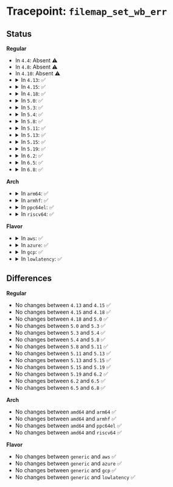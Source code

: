 # Tracepoint: <code>filemap_set_wb_err</code>

## Status
<b>Regular</b>
<ul>
<li>
In <code>4.4</code>: Absent ⚠️
</li>
<li>
In <code>4.8</code>: Absent ⚠️
</li>
<li>
In <code>4.10</code>: Absent ⚠️
</li>
<li>
<details>
<summary>In <code>4.13</code>: ✅</summary>

Event:

```c
struct trace_event_raw_filemap_set_wb_err {
    struct trace_entry ent;
    long unsigned int i_ino;
    dev_t s_dev;
    errseq_t errseq;
    char __data[0];
};
```
Function:

```c
void trace_event_raw_event_filemap_set_wb_err(void *__data, struct address_space *mapping, errseq_t eseq);
```
</details>
</li>
<li>
<details>
<summary>In <code>4.15</code>: ✅</summary>

Event:

```c
struct trace_event_raw_filemap_set_wb_err {
    struct trace_entry ent;
    long unsigned int i_ino;
    dev_t s_dev;
    errseq_t errseq;
    char __data[0];
};
```
Function:

```c
void trace_event_raw_event_filemap_set_wb_err(void *__data, struct address_space *mapping, errseq_t eseq);
```
</details>
</li>
<li>
<details>
<summary>In <code>4.18</code>: ✅</summary>

Event:

```c
struct trace_event_raw_filemap_set_wb_err {
    struct trace_entry ent;
    long unsigned int i_ino;
    dev_t s_dev;
    errseq_t errseq;
    char __data[0];
};
```
Function:

```c
void trace_event_raw_event_filemap_set_wb_err(void *__data, struct address_space *mapping, errseq_t eseq);
```
</details>
</li>
<li>
<details>
<summary>In <code>5.0</code>: ✅</summary>

Event:

```c
struct trace_event_raw_filemap_set_wb_err {
    struct trace_entry ent;
    long unsigned int i_ino;
    dev_t s_dev;
    errseq_t errseq;
    char __data[0];
};
```
Function:

```c
void trace_event_raw_event_filemap_set_wb_err(void *__data, struct address_space *mapping, errseq_t eseq);
```
</details>
</li>
<li>
<details>
<summary>In <code>5.3</code>: ✅</summary>

Event:

```c
struct trace_event_raw_filemap_set_wb_err {
    struct trace_entry ent;
    long unsigned int i_ino;
    dev_t s_dev;
    errseq_t errseq;
    char __data[0];
};
```
Function:

```c
void trace_event_raw_event_filemap_set_wb_err(void *__data, struct address_space *mapping, errseq_t eseq);
```
</details>
</li>
<li>
<details>
<summary>In <code>5.4</code>: ✅</summary>

Event:

```c
struct trace_event_raw_filemap_set_wb_err {
    struct trace_entry ent;
    long unsigned int i_ino;
    dev_t s_dev;
    errseq_t errseq;
    char __data[0];
};
```
Function:

```c
void trace_event_raw_event_filemap_set_wb_err(void *__data, struct address_space *mapping, errseq_t eseq);
```
</details>
</li>
<li>
<details>
<summary>In <code>5.8</code>: ✅</summary>

Event:

```c
struct trace_event_raw_filemap_set_wb_err {
    struct trace_entry ent;
    long unsigned int i_ino;
    dev_t s_dev;
    errseq_t errseq;
    char __data[0];
};
```
Function:

```c
void trace_event_raw_event_filemap_set_wb_err(void *__data, struct address_space *mapping, errseq_t eseq);
```
</details>
</li>
<li>
<details>
<summary>In <code>5.11</code>: ✅</summary>

Event:

```c
struct trace_event_raw_filemap_set_wb_err {
    struct trace_entry ent;
    long unsigned int i_ino;
    dev_t s_dev;
    errseq_t errseq;
    char __data[0];
};
```
Function:

```c
void trace_event_raw_event_filemap_set_wb_err(void *__data, struct address_space *mapping, errseq_t eseq);
```
</details>
</li>
<li>
<details>
<summary>In <code>5.13</code>: ✅</summary>

Event:

```c
struct trace_event_raw_filemap_set_wb_err {
    struct trace_entry ent;
    long unsigned int i_ino;
    dev_t s_dev;
    errseq_t errseq;
    char __data[0];
};
```
Function:

```c
void trace_event_raw_event_filemap_set_wb_err(void *__data, struct address_space *mapping, errseq_t eseq);
```
</details>
</li>
<li>
<details>
<summary>In <code>5.15</code>: ✅</summary>

Event:

```c
struct trace_event_raw_filemap_set_wb_err {
    struct trace_entry ent;
    long unsigned int i_ino;
    dev_t s_dev;
    errseq_t errseq;
    char __data[0];
};
```
Function:

```c
void trace_event_raw_event_filemap_set_wb_err(void *__data, struct address_space *mapping, errseq_t eseq);
```
</details>
</li>
<li>
<details>
<summary>In <code>5.19</code>: ✅</summary>

Event:

```c
struct trace_event_raw_filemap_set_wb_err {
    struct trace_entry ent;
    long unsigned int i_ino;
    dev_t s_dev;
    errseq_t errseq;
    char __data[0];
};
```
Function:

```c
void trace_event_raw_event_filemap_set_wb_err(void *__data, struct address_space *mapping, errseq_t eseq);
```
</details>
</li>
<li>
<details>
<summary>In <code>6.2</code>: ✅</summary>

Event:

```c
struct trace_event_raw_filemap_set_wb_err {
    struct trace_entry ent;
    long unsigned int i_ino;
    dev_t s_dev;
    errseq_t errseq;
    char __data[0];
};
```
Function:

```c
void trace_event_raw_event_filemap_set_wb_err(void *__data, struct address_space *mapping, errseq_t eseq);
```
</details>
</li>
<li>
<details>
<summary>In <code>6.5</code>: ✅</summary>

Event:

```c
struct trace_event_raw_filemap_set_wb_err {
    struct trace_entry ent;
    long unsigned int i_ino;
    dev_t s_dev;
    errseq_t errseq;
    char __data[0];
};
```
Function:

```c
void trace_event_raw_event_filemap_set_wb_err(void *__data, struct address_space *mapping, errseq_t eseq);
```
</details>
</li>
<li>
<details>
<summary>In <code>6.8</code>: ✅</summary>

Event:

```c
struct trace_event_raw_filemap_set_wb_err {
    struct trace_entry ent;
    long unsigned int i_ino;
    dev_t s_dev;
    errseq_t errseq;
    char __data[0];
};
```
Function:

```c
void trace_event_raw_event_filemap_set_wb_err(void *__data, struct address_space *mapping, errseq_t eseq);
```
</details>
</li>
</ul>
<b>Arch</b>
<ul>
<li>
<details>
<summary>In <code>arm64</code>: ✅</summary>

Event:

```c
struct trace_event_raw_filemap_set_wb_err {
    struct trace_entry ent;
    long unsigned int i_ino;
    dev_t s_dev;
    errseq_t errseq;
    char __data[0];
};
```
Function:

```c
void trace_event_raw_event_filemap_set_wb_err(void *__data, struct address_space *mapping, errseq_t eseq);
```
</details>
</li>
<li>
<details>
<summary>In <code>armhf</code>: ✅</summary>

Event:

```c
struct trace_event_raw_filemap_set_wb_err {
    struct trace_entry ent;
    long unsigned int i_ino;
    dev_t s_dev;
    errseq_t errseq;
    char __data[0];
};
```
Function:

```c
void trace_event_raw_event_filemap_set_wb_err(void *__data, struct address_space *mapping, errseq_t eseq);
```
</details>
</li>
<li>
<details>
<summary>In <code>ppc64el</code>: ✅</summary>

Event:

```c
struct trace_event_raw_filemap_set_wb_err {
    struct trace_entry ent;
    long unsigned int i_ino;
    dev_t s_dev;
    errseq_t errseq;
    char __data[0];
};
```
Function:

```c
void trace_event_raw_event_filemap_set_wb_err(void *__data, struct address_space *mapping, errseq_t eseq);
```
</details>
</li>
<li>
<details>
<summary>In <code>riscv64</code>: ✅</summary>

Event:

```c
struct trace_event_raw_filemap_set_wb_err {
    struct trace_entry ent;
    long unsigned int i_ino;
    dev_t s_dev;
    errseq_t errseq;
    char __data[0];
};
```
Function:

```c
void trace_event_raw_event_filemap_set_wb_err(void *__data, struct address_space *mapping, errseq_t eseq);
```
</details>
</li>
</ul>
<b>Flavor</b>
<ul>
<li>
<details>
<summary>In <code>aws</code>: ✅</summary>

Event:

```c
struct trace_event_raw_filemap_set_wb_err {
    struct trace_entry ent;
    long unsigned int i_ino;
    dev_t s_dev;
    errseq_t errseq;
    char __data[0];
};
```
Function:

```c
void trace_event_raw_event_filemap_set_wb_err(void *__data, struct address_space *mapping, errseq_t eseq);
```
</details>
</li>
<li>
<details>
<summary>In <code>azure</code>: ✅</summary>

Event:

```c
struct trace_event_raw_filemap_set_wb_err {
    struct trace_entry ent;
    long unsigned int i_ino;
    dev_t s_dev;
    errseq_t errseq;
    char __data[0];
};
```
Function:

```c
void trace_event_raw_event_filemap_set_wb_err(void *__data, struct address_space *mapping, errseq_t eseq);
```
</details>
</li>
<li>
<details>
<summary>In <code>gcp</code>: ✅</summary>

Event:

```c
struct trace_event_raw_filemap_set_wb_err {
    struct trace_entry ent;
    long unsigned int i_ino;
    dev_t s_dev;
    errseq_t errseq;
    char __data[0];
};
```
Function:

```c
void trace_event_raw_event_filemap_set_wb_err(void *__data, struct address_space *mapping, errseq_t eseq);
```
</details>
</li>
<li>
<details>
<summary>In <code>lowlatency</code>: ✅</summary>

Event:

```c
struct trace_event_raw_filemap_set_wb_err {
    struct trace_entry ent;
    long unsigned int i_ino;
    dev_t s_dev;
    errseq_t errseq;
    char __data[0];
};
```
Function:

```c
void trace_event_raw_event_filemap_set_wb_err(void *__data, struct address_space *mapping, errseq_t eseq);
```
</details>
</li>
</ul>

## Differences
<b>Regular</b>
<ul>
<li>
No changes between <code>4.13</code> and <code>4.15</code> ✅
</li>
<li>
No changes between <code>4.15</code> and <code>4.18</code> ✅
</li>
<li>
No changes between <code>4.18</code> and <code>5.0</code> ✅
</li>
<li>
No changes between <code>5.0</code> and <code>5.3</code> ✅
</li>
<li>
No changes between <code>5.3</code> and <code>5.4</code> ✅
</li>
<li>
No changes between <code>5.4</code> and <code>5.8</code> ✅
</li>
<li>
No changes between <code>5.8</code> and <code>5.11</code> ✅
</li>
<li>
No changes between <code>5.11</code> and <code>5.13</code> ✅
</li>
<li>
No changes between <code>5.13</code> and <code>5.15</code> ✅
</li>
<li>
No changes between <code>5.15</code> and <code>5.19</code> ✅
</li>
<li>
No changes between <code>5.19</code> and <code>6.2</code> ✅
</li>
<li>
No changes between <code>6.2</code> and <code>6.5</code> ✅
</li>
<li>
No changes between <code>6.5</code> and <code>6.8</code> ✅
</li>
</ul>
<b>Arch</b>
<ul>
<li>
No changes between <code>amd64</code> and <code>arm64</code> ✅
</li>
<li>
No changes between <code>amd64</code> and <code>armhf</code> ✅
</li>
<li>
No changes between <code>amd64</code> and <code>ppc64el</code> ✅
</li>
<li>
No changes between <code>amd64</code> and <code>riscv64</code> ✅
</li>
</ul>
<b>Flavor</b>
<ul>
<li>
No changes between <code>generic</code> and <code>aws</code> ✅
</li>
<li>
No changes between <code>generic</code> and <code>azure</code> ✅
</li>
<li>
No changes between <code>generic</code> and <code>gcp</code> ✅
</li>
<li>
No changes between <code>generic</code> and <code>lowlatency</code> ✅
</li>
</ul>
